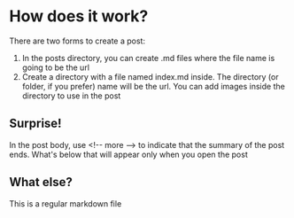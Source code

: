 

<!--


[ID]: # (21c1e9ad-4ebb-4168-a543-fbf77cc35a85)

[DATE]: # (2024-02-12 22:54:00.000)

[AUTHOR]: # (thiago)

[TAGS]: # (tutorial)

-->

# How does it work?

There are two forms to create a post:

1. In the posts directory, you can create .md files where the file name is going to be the url
2. Create a directory with a file named index.md inside. The directory (or folder, if you prefer) name will be the url. You can add images inside the directory to use in the post

<!-- more -->

## Surprise!

In the post body, use &lt;!-- more --&gt; to indicate that the summary of the post ends. What's below that will appear only when you open the post

## What else? 

This is a regular markdown file
